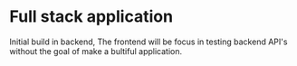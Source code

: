 # Full stack application

Initial build in backend,
The frontend will be focus in testing backend API's without the goal of make a bultiful application.